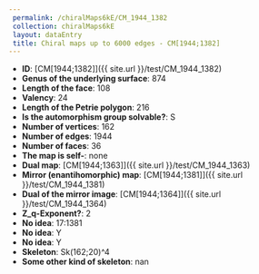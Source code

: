 ```yaml
--- 
 permalink: /chiralMaps6kE/CM_1944_1382 
 collection: chiralMaps6kE
 layout: dataEntry
 title: Chiral maps up to 6000 edges - CM[1944;1382]
---
```


- **ID**: [CM[1944;1382]]({{ site.url }}/test/CM_1944_1382)
- **Genus of the underlying surface**: 874
- **Length of the face**: 108
- **Valency**: 24
- **Length of the Petrie polygon**: 216
- **Is the automorphism group solvable?**: S
- **Number of vertices**: 162
- **Number of edges**: 1944
- **Number of faces**: 36
- **The map is self-**: none
- **Dual map**: [CM[1944;1363]]({{ site.url }}/test/CM_1944_1363)
- **Mirror (enantihomorphic) map**: [CM[1944;1381]]({{ site.url }}/test/CM_1944_1381)
- **Dual of the mirror image**: [CM[1944;1364]]({{ site.url }}/test/CM_1944_1364)
- **Z_q-Exponent?**: 2
- **No idea**:  17:1381
- **No idea**: Y
- **No idea**: Y
- **Skeleton**: Sk(162;20)^4
- **Some other kind of skeleton**: nan
